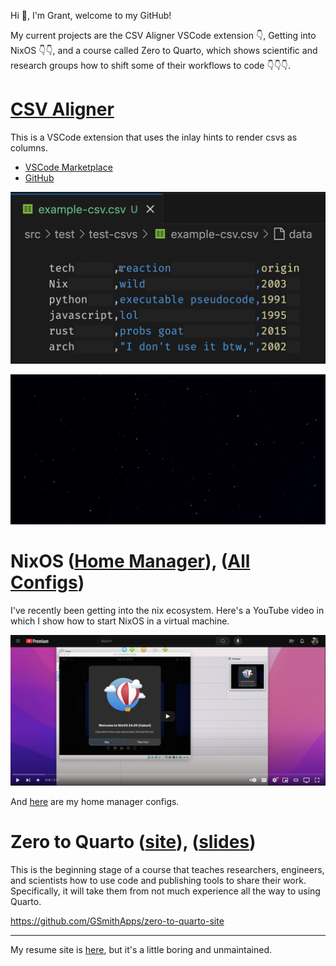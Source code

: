 Hi 👋, I'm Grant, welcome to my GitHub!

My current projects are 
the CSV Aligner VSCode extension 👇,
Getting into NixOS 👇👇, and a course called
Zero to Quarto, which shows scientific
and research groups how to shift some
of their workflows to code 👇👇👇.

# [CSV Aligner](https://github.com/GSmithApps/csv-aligner)

This is a VSCode extension that uses the inlay hints to
render csvs as columns.

- [VSCode Marketplace](https://marketplace.visualstudio.com/items?itemName=GrantSmith.csv-aligner)
- [GitHub](https://github.com/GSmithApps/csv-aligner)

![](deleting-columns.gif)

![git](csv-aligner1.gif)

# NixOS ([Home Manager](https://github.com/GSmithApps/home-manager-config)), ([All Configs](https://github.com/GSmithApps/configs))

I've recently been getting into
the nix ecosystem. Here's
a YouTube video in which I show how to start NixOS
in a virtual machine. 

[![Demo Video](nix-YT-link.png)](https://www.youtube.com/watch?v=cqwawmDEX8c)

And [here](https://github.com/GSmithApps/home-manager-config) are my home manager configs.

# Zero to Quarto ([site](https://github.com/GSmithApps/zero-to-quarto-site)), ([slides](https://github.com/GSmithApps/zero-to-quarto))

This is the beginning stage of a course that teaches
researchers, engineers, and scientists how to use
code and publishing tools to share their work.  Specifically,
it will take them from not much experience all the way
to using Quarto.

https://github.com/GSmithApps/zero-to-quarto-site

---

My resume site is [here](https://github.com/GSmithApps/home-manager-config),
but it's a little boring and unmaintained.

